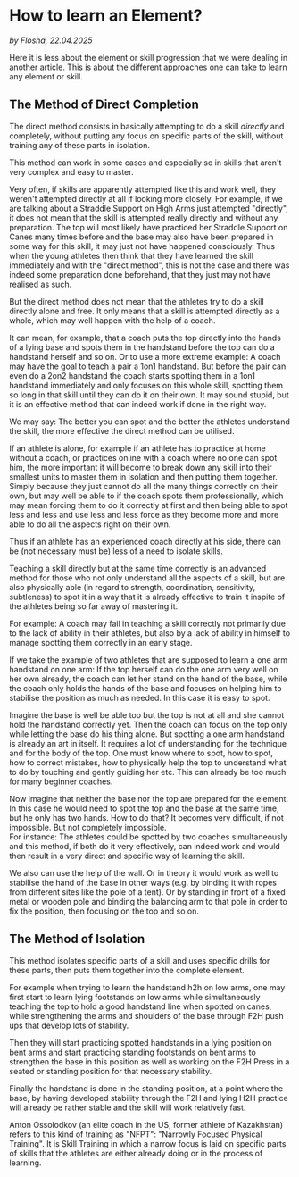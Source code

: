 # How to learn an Element?

*by Flosha, 22.04.2025*

Here it is less about the element or skill progression that we were dealing in another article. This is about the different approaches one can take to learn any element or skill. 


## The Method of Direct Completion

The direct method consists in basically attempting to do a skill *directly* and completely, without putting any focus on specific parts of the skill, without training any of these parts in isolation. 

This method can work in some cases and especially so in skills that aren't very complex and easy to master. 

Very often, if skills are apparently attempted like this and work well, they weren't attempted directly at all if looking more closely. For example, if we are talking about a Straddle Support on High Arms just attempted "directly", it does not mean that the skill is attempted really directly and without any preparation. The top will most likely have practiced her Straddle Support on Canes many times before and the base may also have been prepared in some way for this skill, it may just not have happened consciously. Thus when the young athletes then think that they have learned the skill immediately and with the "direct method", this is not the case and there was indeed some preparation done beforehand, that they just may not have realised as such. 

But the direct method does not mean that the athletes try to do a skill directly alone and free. It only means that a skill is attempted directly as a whole, which may well happen with the help of a coach. 

It can mean, for example, that a coach puts the top directly into the hands of a lying base and spots them in the handstand before the top can do a handstand herself and so on. Or to use a more extreme example: A coach may have the goal to teach a pair a 1on1 handstand. But before the pair can even do a 2on2 handstand the coach starts spotting them in a 1on1 handstand immediately and only focuses on this whole skill, spotting them so long in that skill until they can do it on their own. It may sound stupid, but it is an effective method that can indeed work if done in the right way. 

We may say: The better you can spot and the better the athletes understand the skill, the more effective the direct method can be utilised. 

If an athlete is alone, for example if an athlete has to practice at home without a coach, or practices online with a coach where no one can spot him, the more important it will become to break down any skill into their smallest units to master them in isolation and then putting them together. Simply because they just cannot do all the many things correctly on their own, but may well be able to if the coach spots them professionally, which may mean forcing them to do it correctly at first and then being able to spot less and less and use less and less force as they become more and more able to do all the aspects right on their own. 

Thus if an athlete has an experienced coach directly at his side, there can be (not necessary must be) less of a need to isolate skills. 

Teaching a skill directly but at the same time correctly is an advanced method for those who not only understand all the aspects of a skill, but are also physically able (in regard to strength, coordination, sensitivity, subtleness) to spot it in a way that it is already effective to train it inspite of the athletes being so far away of mastering it. 

For example: A coach may fail in teaching a skill correctly not primarily due to the lack of ability in their athletes, but also by a lack of ability in himself to manage spotting them correctly in an early stage.

If we take the example of two athletes that are supposed to learn a one arm handstand on one arm: If the top herself can do the one arm very well on her own already, the coach can let her stand on the hand of the base, while the coach only holds the hands of the base and focuses on helping him to stabilise the position as much as needed. In this case it is easy to spot.

Imagine the base is well be able too but the top is not at all and she cannot hold the handstand correctly yet. Then the coach can focus on the top only while letting the base do his thing alone. But spotting a one arm handstand is already an art in itself. It requires a lot of understanding for the technique and for the body of the top. One must know where to spot, how to spot, how to correct mistakes, how to physically help the top to understand what to do by touching and gently guiding her etc. This can already be too much for many beginner coaches. 

Now imagine that neither the base nor the top are prepared for the element. In this case he would need to spot the top and the base at the same time, but he only has two hands. How to do that? It becomes very difficult, if not impossible. But not completely impossible.  
For instance: The athletes could be spotted by two coaches simultaneously and this method, if both do it very effectively, can indeed work and would then result in a very direct and specific way of learning the skill.

We also can use the help of the wall. Or in theory it would work as well to stabilise the hand of the base in other ways (e.g. by binding it with ropes from different sites like the pole of a tent). Or by standing in front of a fixed metal or wooden pole and binding the balancing arm to that pole in order to fix the position, then focusing on the top and so on. 


## The Method of Isolation

This method isolates specific parts of a skill and uses specific drills for these parts, then puts them together into the complete element. 

For example when trying to learn the handstand h2h on low arms, one may first start to learn lying footstands on low arms while simultaneously teaching the top to hold a good handstand line when spotted on canes, while strengthening the arms and shoulders of the base through F2H push ups that develop lots of stability. 

Then they will start practicing spotted handstands in a lying position on bent arms and start practicing standing footstands on bent arms to strengthen the base in this position as well as working on the F2H Press in a seated or standing position for that necessary stability. 

Finally the handstand is done in the standing position, at a point where the base, by having developed stability through the F2H and lying H2H practice will already be rather stable and the skill will work relatively fast. 

Anton Ossolodkov (an elite coach in the US, former athlete of Kazakhstan) refers to this kind of training as "NFPT": "Narrowly Focused Physical Training". It is Skill Training in which a narrow focus is laid on specific parts of skills that the athletes are either already doing or in the process of learning.





